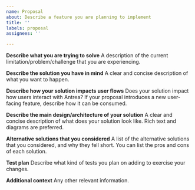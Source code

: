```yaml
---
name: Proposal
about: Describe a feature you are planning to implement
title: ''
labels: proposal
assignees: ''

---
```


**Describe what you are trying to solve**
A description of the current limitation/problem/challenge that you are experiencing.

**Describe the solution you have in mind**
A clear and concise description of what you want to happen.

**Describe how your solution impacts user flows**
Does your solution impact how users interact with Antrea? If your proposal introduces a new user-facing feature, describe how it can be consumed.

**Describe the main design/architecture of your solution**
A clear and concise description of what does your solution look like. Rich text and diagrams are preferred.

**Alternative solutions that you considered**
A list of the alternative solutions that you considered, and why they fell short. You can list the pros and cons of each solution.

**Test plan**
Describe what kind of tests you plan on adding to exercise your changes.

**Additional context**
Any other relevant information.
